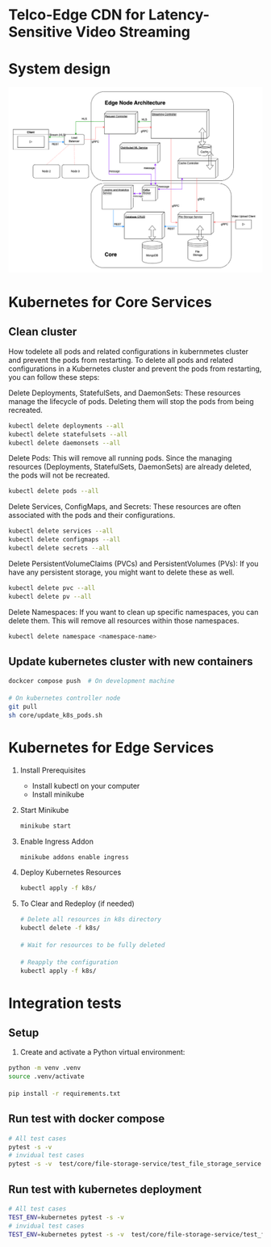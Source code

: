 # Telco-Edge CDN for Latency-Sensitive Video Streaming

# System design

![System design](images/system_design.png)



# Kubernetes for Core Services

## Clean cluster

How todelete all pods and related configurations in kubernmetes cluster and prevent the pods from restarting.
To delete all pods and related configurations in a Kubernetes cluster and prevent the pods from restarting, you can follow these steps:

Delete Deployments, StatefulSets, and DaemonSets: These resources manage the lifecycle of pods. Deleting them will stop the pods from being recreated.

```bash
kubectl delete deployments --all
kubectl delete statefulsets --all
kubectl delete daemonsets --all
```
Delete Pods: This will remove all running pods. Since the managing resources (Deployments, StatefulSets, DaemonSets) are already deleted, the pods will not be recreated.

```bash
kubectl delete pods --all
```
Delete Services, ConfigMaps, and Secrets: These resources are often associated with the pods and their configurations.

```bash
kubectl delete services --all
kubectl delete configmaps --all
kubectl delete secrets --all
```
Delete PersistentVolumeClaims (PVCs) and PersistentVolumes (PVs): If you have any persistent storage, you might want to delete these as well.

```bash
kubectl delete pvc --all
kubectl delete pv --all
```
Delete Namespaces: If you want to clean up specific namespaces, you can delete them. This will remove all resources within those namespaces.

```bash
kubectl delete namespace <namespace-name>
```

## Update kubernetes cluster with new containers

```bash
dockcer compose push  # On development machine

# On kubernetes controller node
git pull
sh core/update_k8s_pods.sh
```

# Kubernetes for Edge Services

1. Install Prerequisites
   - Install kubectl on your computer
   - Install minikube

2. Start Minikube
   ```bash
   minikube start
   ```

3. Enable Ingress Addon
   ```bash
   minikube addons enable ingress
   ```

4. Deploy Kubernetes Resources
   ```bash
   kubectl apply -f k8s/
   ```

5. To Clear and Redeploy (if needed)
   ```bash
   # Delete all resources in k8s directory
   kubectl delete -f k8s/
   
   # Wait for resources to be fully deleted
   
   # Reapply the configuration
   kubectl apply -f k8s/
   ```

# Integration tests

## Setup

1. Create and activate a Python virtual environment:
```sh
python -m venv .venv
source .venv/activate 

pip install -r requirements.txt
```

## Run test with docker compose

```bash
# All test cases
pytest -s -v
# invidual test cases
pytest -s -v  test/core/file-storage-service/test_file_storage_service.py
```
## Run test with kubernetes deployment

```bash
# All test cases
TEST_ENV=kubernetes pytest -s -v
# invidual test cases
TEST_ENV=kubernetes pytest -s -v  test/core/file-storage-service/test_file_storage_service.py
```
